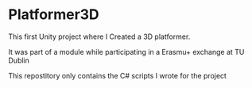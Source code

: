 # Platformer3D

<p>This first Unity project where I Created a 3D platformer.</p>
<p>It was part of a module while participating in a Erasmu+ exchange at TU Dublin</p>
<p></p>
<p>This repostitory only contains the C# scripts I wrote for the project </p>

